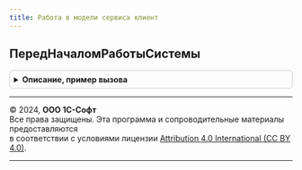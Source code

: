 ```yaml
---
title: Работа в модели сервиса клиент
---
```



## ПередНачаломРаботыСистемы
<details style="margin: 1em 0; padding: 0.5em; border: 1px solid #ccc; border-radius: 6px;">

<summary style="font-weight: bold; cursor: pointer;">Описание, пример вызова</summary>

```bsl

// См. ОбщегоНазначенияКлиентПереопределяемый.ПередНачаломРаботыСистемы
//
// Параметры:
//	Параметры - См. ОбщегоНазначенияКлиентПереопределяемый.ПередНачаломРаботыСистемы.Параметры
//
Процедура ПередНачаломРаботыСистемы(Параметры) Экспорт
```

Пример вызова
```bsl
РаботаВМоделиСервисаКлиент.ПередНачаломРаботыСистемы(Параметры) 
```
</details>

---

© 2024, **ООО 1С-Софт**  
Все права защищены. Эта программа и сопроводительные материалы предоставляются  
в соответствии с условиями лицензии [Attribution 4.0 International (CC BY 4.0)](https://creativecommons.org/licenses/by/4.0/legalcode).

---
